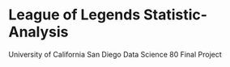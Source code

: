 # League of Legends Statistic-Analysis
University of California San Diego Data Science 80 Final Project
